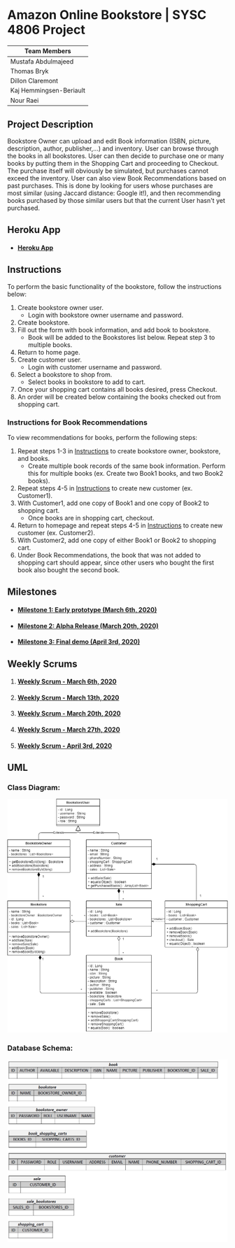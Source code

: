 # Amazon Online Bookstore | SYSC 4806 Project

|Team Members           |
|-----------------------|
|Mustafa Abdulmajeed    |
|Thomas Bryk            |
|Dillon Claremont       |
|Kaj Hemmingsen-Beriault|
|Nour Raei              |

## Project Description
Bookstore Owner can upload and edit Book information (ISBN, picture, description, author, publisher,...) and inventory. User can browse through the books in all bookstores. User can then decide to purchase one or many books by putting them in the Shopping Cart and proceeding to Checkout. The purchase itself will obviously be simulated, but purchases cannot exceed the inventory. User can also view Book Recommendations based on past purchases. This is done by looking for users whose purchases are most similar (using Jaccard distance: Google it!), and then recommending books purchased by those similar users but that the current User hasn't yet purchased.

## Heroku App
- #### [Heroku App](https://sysc-4806-project-2020.herokuapp.com/)

## Instructions
To perform the basic functionality of the bookstore, follow the instructions below:
1. Create bookstore owner user.
      - Login with bookstore owner username and password.
2. Create bookstore.
3. Fill out the form with book information, and add book to bookstore.
      - Book will be added to the Bookstores list below. Repeat step 3 to multiple books.
4. Return to home page.
5. Create customer user.
      - Login with customer username and password.
5. Select a bookstore to shop from.
      - Select books in bookstore to add to cart.
6. Once your shopping cart contains all books desired, press Checkout.
7. An order will be created below containing the books checked out from shopping cart.

### Instructions for Book Recommendations
To view recommendations for books, perform the following steps:
1. Repeat steps 1-3 in [Instructions](#instructions) to create bookstore owner, bookstore, and books.
      - Create multiple book records of the same book information. Perform this for multiple books (ex. Create two Book1 books, and two Book2 books).
2. Repeat steps 4-5 in [Instructions](#instructions) to create new customer (ex. Customer1).
3. With Customer1, add one copy of Book1 and one copy of Book2 to shopping cart.
      - Once books are in shopping cart, checkout.
4. Return to homepage and repeat steps 4-5 in [Instructions](#instructions) to create new customer (ex. Customer2).
5. With Customer2, add one copy of either Book1 or Book2 to shopping cart.
6. Under Book Recommendations, the book that was not added to shopping cart should appear, since other users who bought the first book also bought the second book.

## Milestones
- #### [Milestone 1: Early prototype (March 6th, 2020)](../../milestone/1)
- #### [Milestone 2: Alpha Release (March 20th, 2020)](../../milestone/2)
- #### [Milestone 3: Final demo (April 3rd, 2020)](../../milestone/3)

## Weekly Scrums
1. #### [Weekly Scrum - March 6th, 2020](../../issues/24)
2. #### [Weekly Scrum - March 13th, 2020](../../issues/34)
3. #### [Weekly Scrum - March 20th, 2020](../../issues/56)
4. #### [Weekly Scrum - March 27th, 2020](../../issues/65)
5. #### [Weekly Scrum - April 3rd, 2020](../../issues/78)

## UML
### Class Diagram:
![Class Diagram](uml/UML_ClassDiagram.png)
### Database Schema:
![Database Schema](uml/DatabaseSchema.png)
